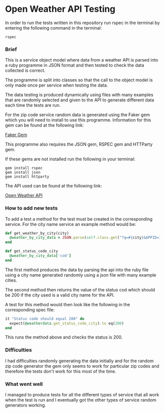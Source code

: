 # Open Weather API Testing

In order to run the tests written in this repository run rspec in the terminal by entering the following command in the terminal:

```
rspec
```

### Brief

This is a service object model where data from a weather API is parsed into a ruby programme in JSON format and then tested to check the data collected is correct.

The programme is split into classes so that the call to the object model is only made once per service when testing the data.

The data testing is produced dynamically using files with many examples that are randomly selected and given to the API to generate different data each time the tests are run.

For the zip code service random data is generated using the Faker gem which you will need to install to use this programme. Information for this gem can be found at the following link:

[Faker Gem](https://github.com/stympy/faker/blob/master/doc/address.md)

This programme also requires the JSON gem, RSPEC gem and HTTParty gem.

If these gems are not installed run the following in your terminal:

```
gem install rspec
gem install json
gem install httparty
```

The API used can be found at the following link:

[Open Weather API](http://openweathermap.org/current)

### How to add new tests

To add a test a method for the test must be created in the corresponding service. For the city name service an example method would be:

```ruby
def get_weather_by_city(city)
  @weather_by_city_data = JSON.parse(self.class.get("?q=#{city}&APPID=14f28a90728e4b499b44fa0ba7a8f971").body)
end

def get_status_code_city
  @weather_by_city_data['cod']
end
```
The first method produces the data by parsing the api into the ruby file using a city name generated randomly using a json file with many example cities.

The second method then returns the value of the status cod which should be 200 if the city used is a valid city name for the API.

A test for this method would then look like the following in the corresponding spec file:

```ruby
it "Status code should equal 200" do
  expect(@weatherdata.get_status_code_city).to eq(200)
end
```

This runs the method above and checks the status is 200.

### Difficulties

I had difficulties randomly generating the data initially and for the random zip code generator the gem only seems to work for particular zip codes and therefore the tests don't work for this most of the time.

### What went well

I managed to produce tests for all the different types of service that all work when the test is run and I eventually got the other types of service random generators working.
